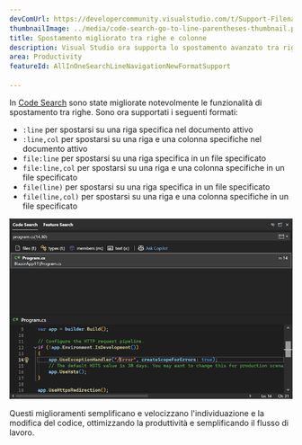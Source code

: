 ```yaml
---
devComUrl: https://developercommunity.visualstudio.com/t/Support-Filenamelinecolumn-format-in/10720994
thumbnailImage: ../media/code-search-go-to-line-parentheses-thumbnail.png
title: Spostamento migliorato tra righe e colonne
description: Visual Studio ora supporta lo spostamento avanzato tra righe e colonne in Code Search.
area: Productivity
featureId: AllInOneSearchLineNavigationNewFormatSupport

---
```



In [Code Search](vscmd://Edit.NavigateTo) sono state migliorate notevolmente le funzionalità di spostamento tra righe. Sono ora supportati i seguenti formati:

- `:line` per spostarsi su una riga specifica nel documento attivo
- `:line,col` per spostarsi su una riga e una colonna specifiche nel documento attivo
- `file:line` per spostarsi su una riga specifica in un file specificato
- `file:line,col` per spostarsi su una riga e una colonna specifiche in un file specificato
- `file(line)` per spostarsi su una riga specifica in un file specificato
- `file(line,col)` per spostarsi su una riga e una colonna specifiche in un file specificato

![Esempio che mostra lo spostamento su un file, una riga e una colonna](../media/code-search-go-to-line-parentheses.png)

Questi miglioramenti semplificano e velocizzano l'individuazione e la modifica del codice, ottimizzando la produttività e semplificando il flusso di lavoro.
